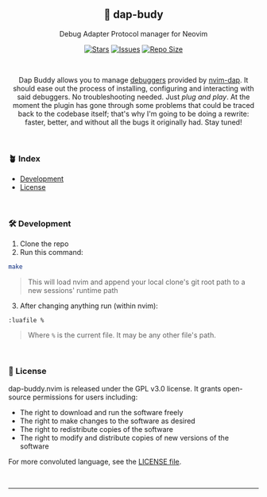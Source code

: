 <p align="center">
  <h2 align="center">🐞 dap-budy</h2>
</p>

<p align="center">
	Debug Adapter Protocol manager for Neovim
</p>

<p align="center">
	<a href="https://github.com/Pocco81/dap-buddy.nvim/stargazers">
		<img alt="Stars" src="https://img.shields.io/github/stars/Pocco81/dap-buddy.nvim?style=for-the-badge&logo=starship&color=C9CBFF&logoColor=D9E0EE&labelColor=302D41"></a>
	<a href="https://github.com/Pocco81/dap-buddy.nvim/issues">
		<img alt="Issues" src="https://img.shields.io/github/issues/Pocco81/dap-buddy.nvim?style=for-the-badge&logo=bilibili&color=F5E0DC&logoColor=D9E0EE&labelColor=302D41"></a>
	<a href="https://github.com/Pocco81/dap-buddy.nvim">
		<img alt="Repo Size" src="https://img.shields.io/github/repo-size/Pocco81/dap-buddy.nvim?color=%23DDB6F2&label=SIZE&logo=codesandbox&style=for-the-badge&logoColor=D9E0EE&labelColor=302D41"/></a>
</p>

&nbsp;

<p align="center">
	Dap Buddy allows you to manage <a href="https://microsoft.github.io/debug-adapter-protocol/implementors/adapters/">debuggers</a> provided by 
<a href="https://github.com/mfussenegger/nvim-dap">nvim-dap</a>. It should ease out the process of installing, configuring and interacting with said debuggers. No troubleshooting needed. Just <i>plug and play</i>. At the moment the plugin has gone through some problems that could be traced back to the codebase itself; that's why I'm going to be doing a rewrite: faster, better, and without all the bugs it originally had.
	Stay tuned!
</p>

&nbsp;

### 🪴 Index

+ [Development](#-development)
+ [License](#-license)

&nbsp;

### 🛠️ Development

1. Clone the repo
2. Run this command:
```bash
make
```
> This will load nvim and append your local clone's git root path to a new sessions' runtime path

3. After changing anything run (within nvim):
```vimscript
:luafile %
```
> Where `%` is the current file. It may be any other file's path.

&nbsp;

### 📜 License

dap-buddy.nvim is released under the GPL v3.0 license. It grants open-source permissions for users including:

- The right to download and run the software freely
- The right to make changes to the software as desired
- The right to redistribute copies of the software
- The right to modify and distribute copies of new versions of the software

For more convoluted language, see the [LICENSE file](https://github.com/Pocco81/dap-buddy.nvim/blob/main/LICENSE.md).

&nbsp;

---
